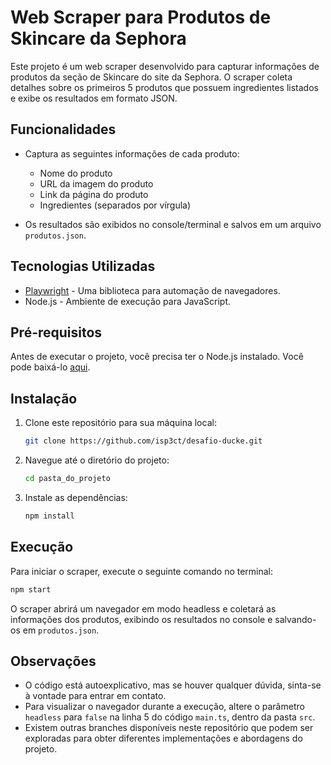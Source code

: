 # Web Scraper para Produtos de Skincare da Sephora

Este projeto é um web scraper desenvolvido para capturar informações de produtos da seção de Skincare do site da Sephora. O scraper coleta detalhes sobre os primeiros 5 produtos que possuem ingredientes listados e exibe os resultados em formato JSON.

## Funcionalidades

- Captura as seguintes informações de cada produto:
  - Nome do produto
  - URL da imagem do produto
  - Link da página do produto
  - Ingredientes (separados por vírgula)

- Os resultados são exibidos no console/terminal e salvos em um arquivo `produtos.json`.

## Tecnologias Utilizadas

- [Playwright](https://playwright.dev/) - Uma biblioteca para automação de navegadores.
- Node.js - Ambiente de execução para JavaScript.

## Pré-requisitos

Antes de executar o projeto, você precisa ter o Node.js instalado. Você pode baixá-lo [aqui](https://nodejs.org/).

## Instalação

1. Clone este repositório para sua máquina local:
   ```bash
   git clone https://github.com/isp3ct/desafio-ducke.git
   ```

2. Navegue até o diretório do projeto:
   ```bash
   cd pasta_do_projeto
   ```

3. Instale as dependências:
   ```bash
   npm install
   ```

## Execução

Para iniciar o scraper, execute o seguinte comando no terminal:
```bash
npm start
```

O scraper abrirá um navegador em modo headless e coletará as informações dos produtos, exibindo os resultados no console e salvando-os em `produtos.json`.

## Observações

- O código está autoexplicativo, mas se houver qualquer dúvida, sinta-se à vontade para entrar em contato.
- Para visualizar o navegador durante a execução, altere o parâmetro `headless` para `false` na linha 5 do código `main.ts`, dentro da pasta `src`.
- Existem outras branches disponíveis neste repositório que podem ser exploradas para obter diferentes implementações e abordagens do projeto.
